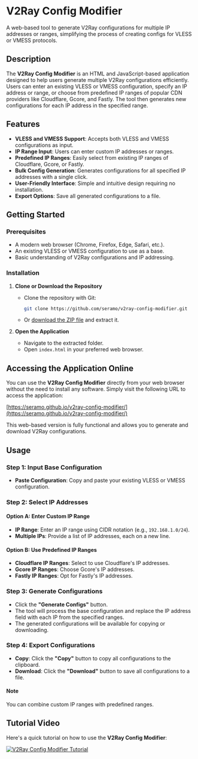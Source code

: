 # V2Ray Config Modifier

A web-based tool to generate V2Ray configurations for multiple IP addresses or ranges, simplifying the process of creating configs for VLESS or VMESS protocols.

## Description

The **V2Ray Config Modifier** is an HTML and JavaScript-based application designed to help users generate multiple V2Ray configurations efficiently. Users can enter an existing VLESS or VMESS configuration, specify an IP address or range, or choose from predefined IP ranges of popular CDN providers like Cloudflare, Gcore, and Fastly. The tool then generates new configurations for each IP address in the specified range.

## Features

- **VLESS and VMESS Support**: Accepts both VLESS and VMESS configurations as input.
- **IP Range Input**: Users can enter custom IP addresses or ranges.
- **Predefined IP Ranges**: Easily select from existing IP ranges of Cloudflare, Gcore, or Fastly.
- **Bulk Config Generation**: Generates configurations for all specified IP addresses with a single click.
- **User-Friendly Interface**: Simple and intuitive design requiring no installation.
- **Export Options**: Save all generated configurations to a file.

## Getting Started

### Prerequisites

- A modern web browser (Chrome, Firefox, Edge, Safari, etc.).
- An existing VLESS or VMESS configuration to use as a base.
- Basic understanding of V2Ray configurations and IP addressing.

### Installation

1. **Clone or Download the Repository**

   - Clone the repository with Git:

     ```bash
     git clone https://github.com/seramo/v2ray-config-modifier.git
     ```

   - Or [download the ZIP file](https://github.com/seramo/v2ray-config-modifier/archive/refs/heads/main.zip) and extract it.

2. **Open the Application**

   - Navigate to the extracted folder.
   - Open `index.html` in your preferred web browser.

## Accessing the Application Online

You can use the **V2Ray Config Modifier** directly from your web browser without the need to install any software. Simply visit the following URL to access the application:

[https://seramo.github.io/v2ray-config-modifier/](https://seramo.github.io/v2ray-config-modifier/)

This web-based version is fully functional and allows you to generate and download V2Ray configurations.

## Usage

### Step 1: Input Base Configuration

- **Paste Configuration**: Copy and paste your existing VLESS or VMESS configuration.

### Step 2: Select IP Addresses

#### Option A: Enter Custom IP Range

- **IP Range**: Enter an IP range using CIDR notation (e.g., `192.168.1.0/24`).
- **Multiple IPs**: Provide a list of IP addresses, each on a new line.

#### Option B: Use Predefined IP Ranges

- **Cloudflare IP Ranges**: Select to use Cloudflare's IP addresses.
- **Gcore IP Ranges**: Choose Gcore's IP addresses.
- **Fastly IP Ranges**: Opt for Fastly's IP addresses.

### Step 3: Generate Configurations

- Click the **"Generate Configs"** button.
- The tool will process the base configuration and replace the IP address field with each IP from the specified ranges.
- The generated configurations will be available for copying or downloading.

### Step 4: Export Configurations

- **Copy**: Click the **"Copy"** button to copy all configurations to the clipboard.
- **Download**: Click the **"Download"** button to save all configurations to a file.

#### Note

You can combine custom IP ranges with predefined ranges.

## Tutorial Video

Here's a quick tutorial on how to use the **V2Ray Config Modifier**:

[![V2Ray Config Modifier Tutorial](https://img.youtube.com/vi/J9g1kbdW8Oc/0.jpg)](https://youtu.be/J9g1kbdW8Oc)
